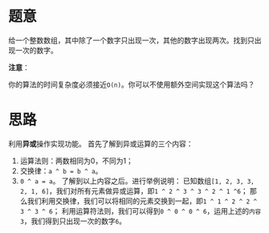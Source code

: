 # 题意

给一个整数数组，其中除了一个数字只出现一次，其他的数字出现两次。找到只出现一次的数字。

**注意**：

你的算法的时间复杂度必须接近`O(n)`。你可以不使用额外空间实现这个算法吗？


# 思路

利用**异或**操作实现功能。
首先了解到异或运算的三个内容：
   1. 运算法则：两数相同为0，不同为1；
   2. 交换律：`a ^ b = b ^ a`。
   3. `0 ^ a = a`。
了解到以上内容之后。进行举例说明：
已知数组`[1, 2, 3, 3, 2, 1, 6]`，我们对所有元素做异或运算，即`1 ^ 2 ^ 3 ^ 3 ^ 2 ^ 1 ^6`；
那么我们利用交换律，我们可以将相同的元素交换到一起，即`1 ^ 1 ^ 2 ^ 2 ^ 3 ^ 3 ^ 6`；
利用运算符法则，我们可以得到`0 ^ 0 ^ 0 ^ 6`，运用上述的`内容3`，我们得到只出现一次的数字`6`。
